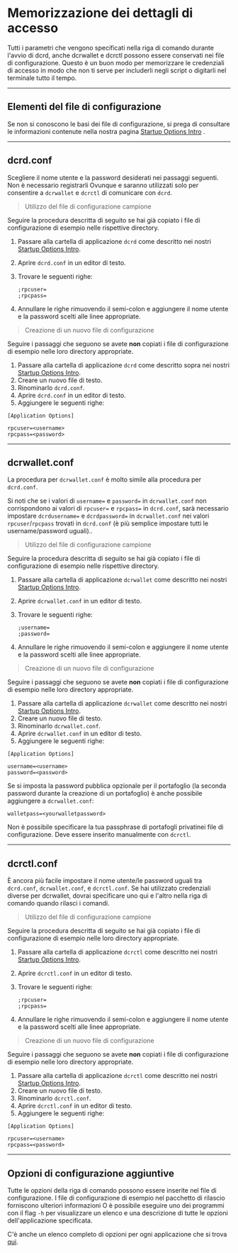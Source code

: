 # <i class="fa fa-hdd-o"></i> Memorizzazione dei dettagli di accesso 

Tutti i parametri che vengono specificati nella riga di comando durante l'avvio di dcrd,
anche dcrwallet e dcrctl possono essere conservati nei file di configurazione. Questo è
un buon modo per memorizzare le credenziali di accesso in modo che non ti serve
per includerli negli script o digitarli nel terminale tutto il
tempo.

---

## <i class="fa fa-laptop"></i> Elementi del file di configurazione 

Se non si conoscono le basi dei file di configurazione, si prega di consultare le informazioni contenute nella nostra pagina [Startup Options Intro](/getting-started/startup-basics.md#configuration-files) .

---

## <i class="fa fa-terminal"></i> dcrd.conf 

Scegliere il nome utente e la password desiderati nei passaggi seguenti. Non è necessario registrarli
Ovunque e saranno utilizzati solo per consentire a `dcrwallet` e `dcrctl` di comunicare con `dcrd`.

> Utilizzo del file di configurazione campione

Seguire la procedura descritta di seguito se hai già copiato i file di configurazione di esempio nelle rispettive directory.

1. Passare alla cartella di applicazione `dcrd` come descritto nei nostri [Startup Options Intro](/getting-started/startup-basics.md#configuration-files). 
2. Aprire `dcrd.conf` in un editor di testo.
3. Trovare le seguenti righe:

    `;rpcuser=` <br />
    `;rpcpass=`

4. Annullare le righe rimuovendo il semi-colon e aggiungere il nome utente e la password scelti alle linee appropriate.

> Creazione di un nuovo file di configurazione

Seguire i passaggi che seguono se avete **non** copiati i file di configurazione di esempio nelle loro directory appropriate.

1. Passare alla cartella di applicazione `dcrd` come descritto sopra nei nostri [Startup Options Intro](/getting-started/startup-basics.md#configuration-files).
2. Creare un nuovo file di testo.
3. Rinominarlo `dcrd.conf`.
3. Aprire `dcrd.conf` in un editor di testo.
4. Aggiungere le seguenti righe:

```no-highlight
[Application Options]

rpcuser=<username>
rpcpass=<password>
```

---

## <i class="fa fa-terminal"></i> dcrwallet.conf 

La procedura per `dcrwallet.conf` è molto simile alla procedura per `dcrd.conf`. 

Si noti che se i valori di `username=` e `password=` in `dcrwallet.conf` non corrispondono ai valori di `rpcuser=` e `rpcpass=` in  `dcrd.conf`, sarà necessario impostare `dcrdusername=` e `dcrdpassword=`  in `dcrwallet.conf` nei valori `rpcuser`/`rpcpass` trovati in `dcrd.conf` (è più semplice impostare tutti le username/password uguali)..

> Utilizzo del file di configurazione campione

Seguire la procedura descritta di seguito se hai già copiato i file di configurazione di esempio nelle rispettive directory.

1. Passare alla cartella di applicazione `dcrwallet` come descritto nei nostri [Startup Options Intro](/getting-started/startup-basics.md#configuration-files). 
2. Aprire `dcrwallet.conf` in un editor di testo.
3. Trovare le seguenti righe:

    `;username=` <br />
    `;password=`

4. Annullare le righe rimuovendo il semi-colon e aggiungere il nome utente e la password scelti alle linee appropriate.

> Creazione di un nuovo file di configurazione

Seguire i passaggi che seguono se avete **non** copiati i file di configurazione di esempio nelle loro directory appropriate.

1. Passare alla cartella di applicazione `dcrwallet` come descritto nei nostri [Startup Options Intro](/getting-started/startup-basics.md#configuration-files).
2. Creare un nuovo file di testo.
3. Rinominarlo `dcrwallet.conf`.
3. Aprire `dcrwallet.conf` in un editor di testo.
4. Aggiungere le seguenti righe:

```no-highlight
[Application Options]

username=<username>
password=<password>
```

Se si imposta la password pubblica opzionale per il portafoglio (la seconda password
durante la creazione di un portafoglio) è anche possibile aggiungere a `dcrwallet.conf`:

```no-highlight
walletpass=<yourwalletpassword>
```

Non è possibile specificare la tua passphrase di portafogli privati ​​nei file di configurazione. Deve essere inserito manualmente con `dcrctl`. 

---

## <i class="fa fa-terminal"></i> dcrctl.conf 

È ancora più facile impostare il nome utente/le password uguali tra `dcrd.conf`, `dcrwallet.conf`, e `dcrctl.conf`. Se hai utilizzato credenziali diverse per dcrwallet, dovrai specificare uno qui e l'altro nella riga di comando quando rilasci i comandi.

> Utilizzo del file di configurazione campione

Seguire la procedura descritta di seguito se hai già copiato i file di configurazione di esempio nelle loro directory appropriate.

1. Passare alla cartella di applicazione `dcrctl` come descritto nei nostri [Startup Options Intro](/getting-started/startup-basics.md#configuration-files). 
2. Aprire `dcrctl.conf` in un editor di testo.
3. Trovare le seguenti righe:

    `;rpcuser=` <br />
    `;rpcpass=`

4. Annullare le righe rimuovendo il semi-colon e aggiungere il nome utente e la password scelti alle linee appropriate.

> Creazione di un nuovo file di configurazione

Seguire i passaggi che seguono se avete **non** copiati i file di configurazione di esempio nelle loro directory appropriate.

1. Passare alla cartella di applicazione `dcrctl` come descritto nei nostri [Startup Options Intro](/getting-started/startup-basics.md#configuration-files).
2. Creare un nuovo file di testo.
3. Rinominarlo `dcrctl.conf`.
3. Aprire `dcrctl.conf` in un editor di testo.
4. Aggiungere le seguenti righe:

```no-highlight
[Application Options]

rpcuser=<username>
rpcpass=<password>
```

---

## <i class="fa fa-tasks"></i> Opzioni di configurazione aggiuntive 

Tutte le opzioni della riga di comando possono essere inserite nel file di configurazione.
I file di configurazione di esempio nel pacchetto di rilascio forniscono ulteriori informazioni
O è possibile eseguire uno dei programmi con il flag `-h` per visualizzare un elenco e una descrizione di tutte le opzioni dell'applicazione specificata.

C'è anche un elenco completo di opzioni per ogni applicazione che si trova [qui](/advanced/program-options.md).
